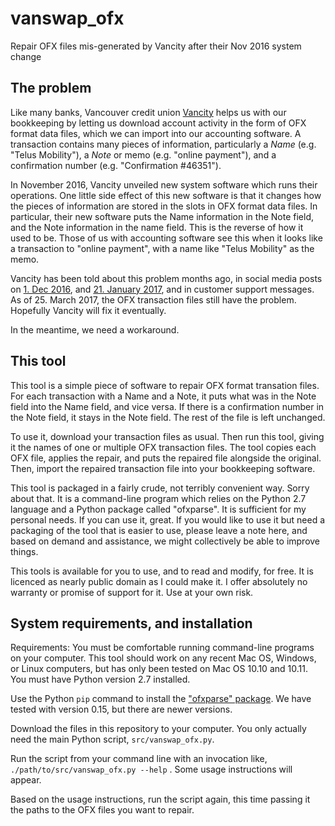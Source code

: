 # vanswap_ofx
Repair OFX files mis-generated by Vancity after their Nov 2016 system change

## The problem
Like many banks, Vancouver credit union [Vancity](https://www.vancity.com/) helps us with our bookkeeping by letting us
download account activity in the form of OFX format data files, which we can import into our accounting software. 
A transaction contains many pieces of information, particularly a _Name_ (e.g. "Telus Mobility"), a _Note_ or memo (e.g. "online payment"),
and a confirmation number (e.g. "Confirmation #46351").

In November 2016, Vancity unveiled new system software which runs their operations. One little side effect of this new software is that 
it changes how the pieces of information are stored in the slots in OFX format data files. In particular, their new software puts the Name
information in the Note field, and the Note information in the name field. This is the reverse of how it used to be. 
Those of us with accounting software see this when it looks like a transaction to "online payment", 
with a name like "Telus Mobility" as the memo.

Vancity has been told about this problem months ago, in social media posts on 
[1. Dec 2016](https://www.facebook.com/Vancity/posts/1178245885605160), 
and [21. January 2017](https://www.facebook.com/Vancity/posts/1227421884020893),
and in customer support messages. As of 25. March 2017, the OFX transaction files still have the problem. 
Hopefully Vancity will fix it eventually. 

In the meantime, we need a workaround.

## This tool
This tool is a simple piece of software to repair OFX format transation files. For each transaction with a Name and a Note, 
it puts what was in the Note field into the Name field, and vice versa. If there is a confirmation number in the Note field, 
it stays in the Note field. The rest of the file is left unchanged.

To use it, download your transaction files as usual. Then run this tool, giving it the names of one or multiple OFX transaction files. 
The tool copies each OFX file, applies the repair, and puts the repaired file alongside the original. Then, import the repaired
transaction file into your bookkeeping software.

This tool is packaged in a fairly crude, not terribly convenient way. Sorry about that. It is a command-line program which relies on 
the Python 2.7 language and a Python package called "ofxparse". It is sufficient for my personal needs. If you can use it, great. 
If you would like to use it but need a packaging of the tool that is easier to use, please leave a note here, and based on demand 
and assistance, we might collectively be able to improve things.

This tools is available for you to use, and to read and modify, for free. It is licenced as nearly public domain as I could make it.
I offer absolutely no warranty or promise of support for it. Use at your own risk.

## System requirements, and installation

Requirements: You must be comfortable running command-line programs on your computer. This tool should work on any recent 
Mac OS, Windows, or Linux computers, but has only been tested on Mac OS 10.10 and 10.11. 
You must have Python version 2.7 installed. 

Use the Python `pip` command to install the ["ofxparse" package](https://pypi.python.org/pypi/ofxparse/). 
We have tested with version 0.15, but there are newer versions. 

Download the files in this repository to your computer. You only actually need the main Python script, `src/vanswap_ofx.py`. 

Run the script from your command line with an invocation like, `./path/to/src/vanswap_ofx.py --help` . Some usage instructions 
will appear.

Based on the usage instructions, run the script again, this time passing it the paths to the OFX files you want to repair.

